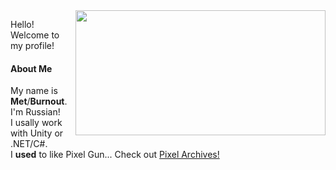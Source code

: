 <a href="https://github.com/anuraghazra/github-readme-stats">
  <img height=200 width=400 align="right" src="https://github-readme-stats.vercel.app/api?username=overmet15&theme=dark&rank_icon=percentile" />
</a>

Hello! Welcome to my profile!
#### About Me
My name is **Met**/**Burnout**.  
I'm Russian!  
I usally work with Unity or .NET/C#.  
I **used** to like Pixel Gun... Check out [Pixel Archives!](https://github.com/PixelArchives)
